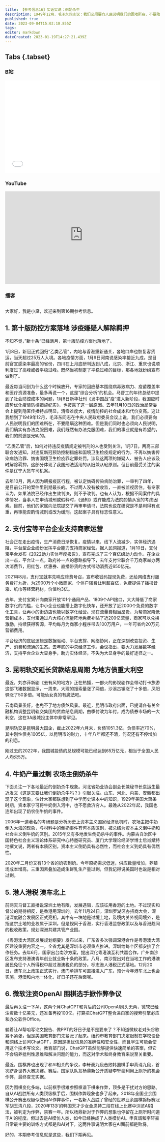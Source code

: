```yaml
---
title: 【参考信息16】实话实说；倒奶杀牛
description: 1949年12月，毛泽东同志说：我们必须要向人民说明我们的困难所在，不要隐瞒这种困难。
published: true
date: 2023-09-04T15:02:10.855Z
tags: 
editor: markdown
dateCreated: 2023-01-19T14:27:21.439Z
---
```


## Tabs {.tabset}
### B站
<div style="position: relative; padding: 30% 45%;">
<iframe style="position: absolute; width: 100%; height: 100%; left: 0; top: 0;" src="//player.bilibili.com/player.html?&bvid=BV1cW4y137m3&page=1&as_wide=1&high_quality=1&danmaku=1&autoplay=0" scrolling="no" border="0" frameborder="no" framespacing="0" allowfullscreen="true"></iframe>
</div>

### YouTube
<div style="position: relative; padding: 30% 45%;">
<iframe style="position: absolute; top: 0; left: 0; width: 100%; height: 100%;" src="https://www.youtube-nocookie.com/embed/zicLj5IH67A" title="YouTube video player" frameborder="0" allow="accelerometer; autoplay; clipboard-write; encrypted-media; gyroscope; picture-in-picture" allowfullscreen></iframe>
</div>
  
### 播客
<div class="podcast-player"></div>

## 

大家好，我是小黛，欢迎来到第16期参考信息。

## 1. 第十版防控方案落地 涉疫嫌疑人解除羁押

不知不觉，”新十条“已经满月，第十版防控方案也落地了。

1月8日，新冠正式回归“乙类乙管”，内地与香港重新通关，各地口岸也恢复客货运，当天超过25万人入境。各地疫情方面，1月9日河南说感染率接近九成，是目前官宣感染率最高的省份，四川在上月底研判达到八成，北京、浙江、重庆也说顺利度过了高峰或者平稳过峰。既然当初制定了平稳过峰的目标，那各地就纷纷宣布做到了。

最近每当问到为什么这个时候放开，专家的回应基本围绕病毒致病力、疫苗覆盖率和医疗资源准备，最多再说一个，这是“综合分析”的机会。马督工的年终总结中提到了社会防控成本的问题，1月8日新华社刊《发中国战”疫“进入新阶段，我国应时应势优化疫情防控措施纪实》，也披露了这一层原因。去年11月10日的政治局常委会上提到隐匿传播特点明显，清零难度大，疫情防控的社会成本和代价变高。这让我想到了1949年12月，毛泽东同志在中央人民政府委员会议上说，我们必须要向人民说明我们的困难所在，不要隐瞒这种困难。但是我们同时也必须向人民说明，我们确实有办法克服困难，我们既然有办法克服困难，我们的事业就是有希望的，我们的前途是光明的。

“乙类乙管”后，如何对待违反疫情规定被判刑的人也受到关注，1月7日，两高三部联合发通知，对违反新冠预防控制措施和国境卫生检疫规定的行为，不再以妨害传染病防治罪、妨害国境卫生检疫罪定罪处罚，涉及这两项的嫌疑人、被告人应该及时解除羁押，这部分体现了我国刑法适用的从旧兼从轻原则。但目前最受关注的案件是辽宁大货车司机案。

去年10月，两人因为瞒报疫区行程，被认定妨碍传染病防治罪，一审判了四年，是目前公开的案件里刑期最长的。不过两人没有被收监，一直被监视居住。有专家认为，如果法院已经作出生效判决，则不予改判。也有人认为，根据不同案件的具体情况，当事人在申请减刑或假释时，《通知》或许能成为法院酌情从宽的考虑因素。目前，他们的家属向法院提交了再审申请书，法院也说在研究是不是判得有点重，再审能否酌情减刑或改为缓刑。这起案子具有标志性意义。

## 2. 支付宝等平台企业支持商家运营

社会正在走出疫情，生产消费日渐恢复。疫情以来，线下人流减少，实体经济遇阻，平台型企业纷纷发挥平台能力支持商家经营。据人民网报道，1月10日，支付宝平台发布《2022助力实体年度报告》，宣布完成了三个百亿级助力动作。在企业出一点，平台让一点，政府补一点的思路指导下，去年支付宝联合千万商家举办两次消费节，用红包、优惠券、直播带货的方式带动消费近650亿元。

2021年8月，支付宝就率先响应降费号召，宣布收钱码提现免费，还给网络支付服务费打九折，为2900万个小微商家、个体户降费让利超百亿，免费提供了播报音箱、纸巾等经营耗材，价值约3亿。

去年，支付宝累计向商家开放101个通用产品、1809个API接口，大大降低了商家数字化的门槛，让中小企业也能搭上数字化快车，还开放了近2000个免费的数字化工具，让再小的街边店也能以数字化经营。现在流量费相当昂贵，为帮商家降低营销成本，支付宝通过八大核心流量阵地免费补贴了近200亿流量，商家可以兑换激励，持续获得客源，平均每月为商家小程序带去100万用户，一年可省约20万元营销费用。

平台经济的底层逻辑是数据驱动、平台支撑、网络协同，正在深刻改变投资、生产、消费和流通的生态。去年底的中央经济工作。会议指出，要大力发展数字经济，支持平台企业大显身手，助力实体经济，不失为大显身手的最好途径之一。

## 3. 昆明轨交延长贷款结息周期 为地方债重大利空

最近，刘亦菲新剧《去有风的地方》正在热播，一部火的影视剧作会带动打卡旅游这部飞猪数据显示，一周来，大理的搜索量涨了两倍，沙溪古镇涨了十多倍，凤阳驿涨了50多倍。可能仙女真的有魔法吧。

云南风景虽好，也免不了地方债煞风景。最近，昆明市政府出面，已提请各有关金融机构调整昆明轨交集团的贷款结息周期，由季付改为年付，成为债券市场的一大利空，这在3A级城投主体中非常罕见。

昆明轨交是昆明最大国企，截止2022年六月末，负债1051.3亿，负债率近70%，其中刚性债务1005亿，以昆明市的财力，十年八年都还不清，何况还有不停增加的利息。

刚过去的2022年，我国城投债的总规模可能已经达到65万亿元，相当于全国人民人均欠5万。

## 4. 牛奶产量过剩 农场主倒奶杀牛

下面关注一下各地最近的倒奶杀牛现象。河北省奶业协会副会长兼秘书长袁运生最近发文《这是又要让我们倒奶杀牛吗？》引起关注。山东、河北、内蒙、安徽都出现了这个现象，估计大家都联想到了中学历史课本中的知识，1929年美国大萧条时期，资本家宁可将牛奶倒入河中，也不愿救济穷人。最晚从2022年起，我国也连年出现了奶农倒牛奶的事件。

2006年一道著名的考研题是分析历史上资本主义国家经济危机时，农场主把牛奶倒入大海的现象，与材料中的倒奶事件有何本质区别，被总结为资本主义倒牛奶和社会主义倒牛奶的区别。2015年又有多地发生倒奶杀牛的事件。内蒙古自治区中国特色社会主义理论体系研究中心特邀研究员、厦门大学理论经济学博士后肖斌特地撰文说，两者有本质区别，资本主义倒奶具有必然性，而社会主义到奶具有偶然性。

2020年二月份又有13个省的奶农到奶。今年原奶需求低迷，供应数量增加，养殖场成本增高，三重因素叠加造成生鲜乳生产量过剩，但我记得说美国时也说是相对过剩。

## 5. 港人港税 澳车北上

前两天马督工直播说深圳土地有限，发展遇阻，应该征用香港的土地。不过现实和督公的期待相反，是香港用深圳的。去年11月24日，深圳罗湖区办招商大会，深港深度融合发展区正式亮相，其中有一块地是过境土地，及境内关外视同境外，是指这宗土地的业权属于深圳，但是视同于香港，实行香港监督政策以及与香港趋同的税收政策，规划深港共建共管产业园。

《粤港澳大湾区发展规划纲要》发布以来，广东省多次强调深港合作是粤港澳大湾区建设重要内容之一，全省尤其是深圳市必须重点推进。深圳给每个区都安排了合作任务。去年6月，国家出台南沙方案，提出深化粤港澳互利共赢合作，广州南沙区发布支持港澳青年创业就业新十条的政策，八月，南沙提出对在当地工作的港澳居民免征个人所得税中超过港澳税负的部分，标志港人港税正式落地。12月20日，澳车北上政策正式实行，澳门单排车可直接进入广东，预计今年港车北上也会实施，港澳和内地一体化，好日子还在后面呢。

## 6. 微软注资OpenAI 围棋选手掀作弊争议

最后再关注一下AI，这两个月ChatGPT和背后的公司OpenAI风头无两，微软已经注资数十亿美元，还准备再投100亿。打算把ChatGPT整合进自家的搜索引擎必应和办公软件Office。

躺着让AI帮咱写论文报告、做PPT的好日子是不是要来了？不知道微软老对头谷歌紧不紧张，但是美国教育部门先紧张了起来。纽约市教育部门决定限制在学校设备和网络上访问ChatGPT，原因是担忧信息的准确性和安全性，而且学生可能会使用这个技术写论文。教育部门说，ChatGPT虽然能够提供快速简单的答案，但它不会培养批判性思维和解决问题的能力，而这对学术和终身教育来说至关重要。

最近，围棋界也出现了和AI相关的争议，李轩豪九段击败韩国棋手申真谞九段，首次跻身世界大赛决赛。赛后，国家队队友杨鼎新公开质疑李轩豪利用上厕所的机会作弊，最终查无实据。

因为围棋变化多端，以前棋手很难参照棋谱下棋来作弊，顶多是干扰对方的思路。自从AI战胜所有人类顶级棋手后，围棋作弊现象也多了起来。2018年全国业余围棋公开赛出现疑似使用AI作弊事件，一名新人战胜了曾经的世界业余围棋锦标赛冠军胡玉清八段，2020年13岁的韩国天才少女金恩持二段在线上比赛中浏览AI招法，被判定为作弊，禁赛一年。所以杨鼎新对于作弊的想象也停留在上厕所时问道于AI的程度。但过去是AI模仿人类，如今已经换成了人类模仿AI。申真谞和李轩豪日常最主要的训练方式都是和AI对下，这两件事说明大家在AI面前都是败将。

好的，本期参考信息就是这些，我们下期再见。
